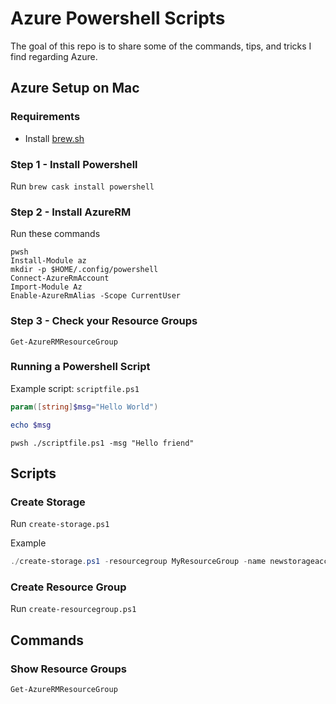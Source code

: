 # Azure Powershell Scripts
The goal of this repo is to share some of the commands, tips, and tricks I find regarding Azure.

## Azure Setup on Mac

### Requirements
* Install [brew.sh](https://brew.sh/)

### Step 1 - Install Powershell

Run `brew cask install powershell`

### Step 2 - Install AzureRM

Run these commands
```
pwsh
Install-Module az
mkdir -p $HOME/.config/powershell
Connect-AzureRmAccount
Import-Module Az
Enable-AzureRmAlias -Scope CurrentUser
```

### Step 3 - Check your Resource Groups

```
Get-AzureRMResourceGroup
```


### Running a Powershell Script

Example script: `scriptfile.ps1`
```powershell
param([string]$msg="Hello World")

echo $msg
```

```
pwsh ./scriptfile.ps1 -msg "Hello friend"
```

## Scripts
### Create Storage

Run
`create-storage.ps1`

Example
```powershell
./create-storage.ps1 -resourcegroup MyResourceGroup -name newstorageaccount -location canadacentral -sku Standard_LRS -kind StorageV2
```

### Create Resource Group

Run
`create-resourcegroup.ps1`

## Commands
### Show Resource Groups
`Get-AzureRMResourceGroup`
